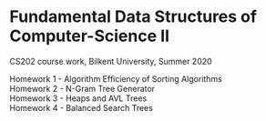 # Fundamental Data Structures of Computer-Science II
CS202 course work, Bilkent University, Summer 2020

Homework 1 - Algorithm Efficiency of Sorting Algorithms <br/>
Homework 2 - N-Gram Tree Generator <br/>
Homework 3 - Heaps and AVL Trees <br/>
Homework 4 - Balanced Search Trees <br/>
